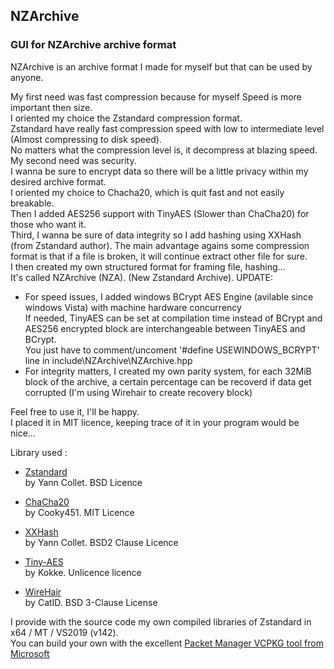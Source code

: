 ## **NZArchive**
### GUI for NZArchive archive format

NZArchive is an archive format I made for myself but that can be used by anyone.  
    
My first need was fast compression because for myself Speed is more important then size.  
I oriented my choice the Zstandard compression format.  
Zstandard have really fast compression speed with low to intermediate level (Almost compressing to disk speed).  
No matters what the compression level is, it decompress at blazing speed.  
My second need was security.  
I wanna be sure to encrypt data so there will be a little privacy within my desired archive format.  
I oriented my choice to Chacha20, which is quit fast and not easily breakable.  
Then I added AES256 support with TinyAES (Slower than ChaCha20) for those who want it.  
Third, I wanna be sure of data integrity so I add hashing using XXHash (from Zstandard author). The main advantage agains some compression format is that if a file is broken, it will continue extract other file for sure.  
I then created my own structured format for framing file, hashing...  
It's called NZArchive (NZA). (New Zstandard Archive).
UPDATE: 
  * For speed issues, I added windows BCrypt AES Engine (avilable since windows Vista) with machine hardware concurrency  
    If needed, TinyAES can be set at compilation time instead of BCrypt and AES256 encrypted block are interchangeable between TinyAES and BCrypt.  
    You just have to comment/uncoment '#define USEWINDOWS_BCRYPT' line in include\NZArchive\NZArchive.hpp
  * For integrity matters, I created my own parity system, for each 32MiB block of the archive, a certain percentage can be recoverd if data get corrupted (I'm using Wirehair to create recovery block)

Feel free to use it, I'll be happy.  
I placed it in MIT licence, keeping trace of it in your program would be nice...  

Library used :

  * [Zstandard](https://github.com/facebook/zstd)  
    by Yann Collet. BSD Licence  
    
  * [ChaCha20](https://github.com/cooky451/chacha)  
    by Cooky451. MIT Licence  
    
  * [XXHash](https://github.com/Cyan4973/xxHash)  
    by Yann Collet. BSD2 Clause Licence  
    
  * [Tiny-AES](https://github.com/kokke/tiny-AES-c)  
    by Kokke. Unlicence licence  

  * [WireHair](https://github.com/catid/wirehair)  
    by CatID. BSD 3-Clause License 

I provide with the source code my own compiled libraries of Zstandard in x64 / MT / VS2019 (v142).  
You can build your own with the excellent [Packet Manager VCPKG tool from Microsoft](https://vcpkg.io/en/index.html)  